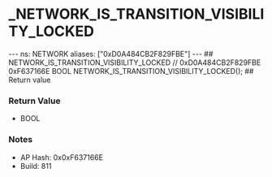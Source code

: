 # _NETWORK_IS_TRANSITION_VISIBILITY_LOCKED

--- ns: NETWORK aliases: ["0xD0A484CB2F829FBE"] --- ## NETWORK_IS_TRANSITION_VISIBILITY_LOCKED  // 0xD0A484CB2F829FBE 0xF637166E BOOL NETWORK_IS_TRANSITION_VISIBILITY_LOCKED();  ## Return value

### Return Value
* BOOL

### Notes
* AP Hash: 0x0xF637166E
* Build: 811

